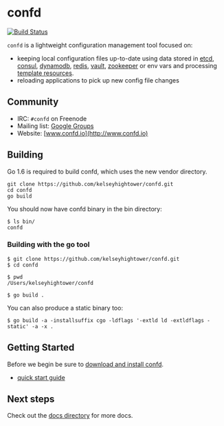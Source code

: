 # confd

[![Build Status](https://travis-ci.org/kelseyhightower/confd.png?branch=master)](https://travis-ci.org/kelseyhightower/confd)

`confd` is a lightweight configuration management tool focused on:

* keeping local configuration files up-to-date using data stored in [etcd](https://github.com/coreos/etcd),
  [consul](http://consul.io), [dynamodb](http://aws.amazon.com/dynamodb/), [redis](http://redis.io),
  [vault](https://vaultproject.io), [zookeeper](https://zookeeper.apache.org) or env vars and processing [template resources](docs/template-resources.md).
* reloading applications to pick up new config file changes

## Community

* IRC: `#confd` on Freenode
* Mailing list: [Google Groups](https://groups.google.com/forum/#!forum/confd-users)
* Website: [www.confd.io](http://www.confd.io)

## Building

Go 1.6 is required to build confd, which uses the new vendor directory.

```
git clone https://github.com/kelseyhightower/confd.git
cd confd
go build
```

You should now have confd binary in the bin directory:

```
$ ls bin/
confd
```

### Building with the go tool

```
$ git clone https://github.com/kelseyhightower/confd.git
$ cd confd
```

```
$ pwd
/Users/kelseyhightower/confd
```

```
$ go build .
```

You can also produce a static binary too:

```
$ go build -a -installsuffix cgo -ldflags '-extld ld -extldflags -static' -a -x .
```

## Getting Started

Before we begin be sure to [download and install confd](docs/installation.md).

* [quick start guide](docs/quick-start-guide.md)

## Next steps

Check out the [docs directory](docs) for more docs.
